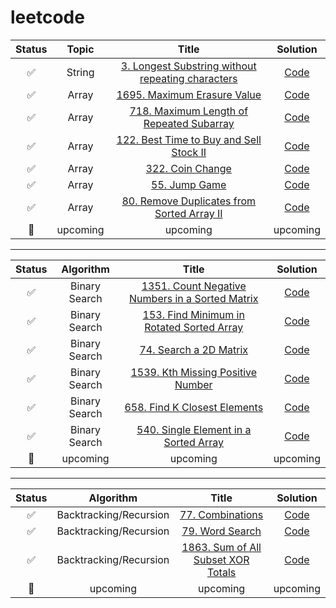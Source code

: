 # leetcode
| Status | Topic | Title | Solution |
| :---: | :---: | :---: | :---: |
| :white_check_mark: | String | [3. Longest Substring without repeating characters](https://leetcode.com/problems/longest-substring-without-repeating-characters)| [Code](https://github.com/deanyim0226/leetcode/tree/main/solutions/3) |
| :white_check_mark: | Array | [1695. Maximum Erasure Value](https://leetcode.com/problems/maximum-erasure-value/)  | [Code](https://github.com/deanyim0226/leetcode/tree/main/solutions/1695) |
| :white_check_mark: | Array | [718. Maximum Length of Repeated Subarray](https://leetcode.com/problems/maximum-length-of-repeated-subarray/)  | [Code](https://github.com/deanyim0226/leetcode/tree/main/solutions/718) |
| :white_check_mark: | Array | [122. Best Time to Buy and Sell Stock II](https://leetcode.com/problems/best-time-to-buy-and-sell-stock-ii/)  | [Code](https://github.com/deanyim0226/leetcode/tree/main/solutions/122) |
| :white_check_mark: | Array | [322. Coin Change](https://leetcode.com/problems/coin-change/) | [Code](https://github.com/deanyim0226/leetcode/tree/main/solutions/322) |
| :white_check_mark: | Array | [55. Jump Game](https://leetcode.com/problems/jump-game/) | [Code](https://github.com/deanyim0226/leetcode/tree/main/solutions/55) |
| :white_check_mark: | Array | [80. Remove Duplicates from Sorted Array II](https://leetcode.com/problems/remove-duplicates-from-sorted-array-ii/description/?envType=study-plan-v2&id=top-interview-150) | [Code](https://github.com/deanyim0226/leetcode/tree/main/solutions/80) |
| :black_square_button: | upcoming | upcoming | upcoming |

-------------------------------------------------------------------------------
| Status | Algorithm | Title | Solution |
| :---: | :---: | :---: | :---: |
| :white_check_mark: | Binary Search | [1351. Count Negative Numbers in a Sorted Matrix](https://leetcode.com/problems/count-negative-numbers-in-a-sorted-matrix/description/?envType=study-plan-v2&id=binary-search/) | [Code](https://github.com/deanyim0226/leetcode/tree/main/solutions/1351) |
| :white_check_mark: | Binary Search | [153. Find Minimum in Rotated Sorted Array](https://leetcode.com/problems/find-minimum-in-rotated-sorted-array/?envType=study-plan-v2&id=binary-search) | [Code](https://github.com/deanyim0226/leetcode/tree/main/solutions/153) |
| :white_check_mark: | Binary Search | [74. Search a 2D Matrix](https://leetcode.com/problems/search-a-2d-matrix/?envType=study-plan-v2&id=binary-search/) | [Code](https://github.com/deanyim0226/leetcode/tree/main/solutions/74) |
| :white_check_mark: | Binary Search | [1539. Kth Missing Positive Number](https://leetcode.com/problems/kth-missing-positive-number/description/?envType=study-plan-v2&id=binary-search/) | [Code](https://github.com/deanyim0226/leetcode/tree/main/solutions/1539) |
| :white_check_mark: | Binary Search | [658. Find K Closest Elements](https://leetcode.com/problems/find-k-closest-elements/description/?envType=study-plan-v2&id=binary-search/) | [Code](https://github.com/deanyim0226/leetcode/tree/main/solutions/658) |
| :white_check_mark: | Binary Search | [540. Single Element in a Sorted Array](https://leetcode.com/problems/single-element-in-a-sorted-array/description/?envType=study-plan-v2&id=binary-search/) | [Code](https://github.com/deanyim0226/leetcode/tree/main/solutions/540) |
| :black_square_button: | upcoming | upcoming | upcoming |

-------------------------------------------------------------------------------
| Status | Algorithm | Title | Solution |
| :---: | :---: | :---: | :---: |
| :white_check_mark: | Backtracking/Recursion | [77. Combinations](https://leetcode.com/problems/count-negative-numbers-in-a-sorted-matrix/description/?envType=study-plan-v2&id=binary-search/) | [Code](https://github.com/deanyim0226/leetcode/tree/main/solutions/77) |
| :white_check_mark: | Backtracking/Recursion | [79. Word Search](https://leetcode.com/problems/word-search/) | [Code](https://github.com/deanyim0226/leetcode/tree/main/solutions/79) |
| :white_check_mark: | Backtracking/Recursion | [1863. Sum of All Subset XOR Totals](https://leetcode.com/problems/sum-of-all-subset-xor-totals/) | [Code](https://github.com/deanyim0226/leetcode/tree/main/solutions/1863) |
| :black_square_button: | upcoming | upcoming | upcoming |


